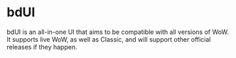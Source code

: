 # bdUI
bdUI is an all-in-one UI that aims to be compatible with all versions of WoW. It supports live WoW, as well as Classic, and will support other official releases if they happen.
